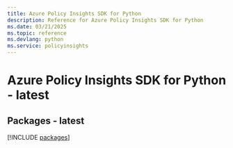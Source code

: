 ```yaml
---
title: Azure Policy Insights SDK for Python
description: Reference for Azure Policy Insights SDK for Python
ms.date: 03/21/2025
ms.topic: reference
ms.devlang: python
ms.service: policyinsights
---
```

# Azure Policy Insights SDK for Python - latest
## Packages - latest
[!INCLUDE [packages](policy-insights-index.md)]